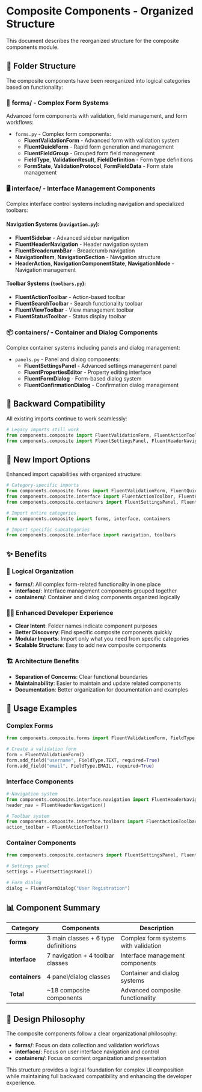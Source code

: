 # Composite Components - Organized Structure

This document describes the reorganized structure for the composite components module.

## 📁 **Folder Structure**

The composite components have been reorganized into logical categories based on functionality:

### 📝 **forms/** - Complex Form Systems
Advanced form components with validation, field management, and form workflows:

- `forms.py` - Complex form components:
  - **FluentValidationForm** - Advanced form with validation system
  - **FluentQuickForm** - Rapid form generation and management
  - **FluentFieldGroup** - Grouped form field management
  - **FieldType**, **ValidationResult**, **FieldDefinition** - Form type definitions
  - **FormState**, **ValidationProtocol**, **FormFieldData** - Form state management

### 🖥️ **interface/** - Interface Management Components
Complex interface control systems including navigation and specialized toolbars:

#### Navigation Systems (`navigation.py`):
- **FluentSidebar** - Advanced sidebar navigation
- **FluentHeaderNavigation** - Header navigation system
- **FluentBreadcrumbBar** - Breadcrumb navigation
- **NavigationItem**, **NavigationSection** - Navigation structure
- **HeaderAction**, **NavigationComponentState**, **NavigationMode** - Navigation management

#### Toolbar Systems (`toolbars.py`):
- **FluentActionToolbar** - Action-based toolbar
- **FluentSearchToolbar** - Search functionality toolbar
- **FluentViewToolbar** - View management toolbar
- **FluentStatusToolbar** - Status display toolbar

### 📦 **containers/** - Container and Dialog Components
Complex container systems including panels and dialog management:

- `panels.py` - Panel and dialog components:
  - **FluentSettingsPanel** - Advanced settings management panel
  - **FluentPropertiesEditor** - Property editing interface
  - **FluentFormDialog** - Form-based dialog system
  - **FluentConfirmationDialog** - Confirmation dialog management

## 🔄 **Backward Compatibility**

All existing imports continue to work seamlessly:

```python
# Legacy imports still work
from components.composite import FluentValidationForm, FluentActionToolbar
from components.composite import FluentSettingsPanel, FluentHeaderNavigation
```

## 🚀 **New Import Options**

Enhanced import capabilities with organized structure:

```python
# Category-specific imports
from components.composite.forms import FluentValidationForm, FluentQuickForm
from components.composite.interface import FluentActionToolbar, FluentHeaderNavigation
from components.composite.containers import FluentSettingsPanel, FluentFormDialog

# Import entire categories
from components.composite import forms, interface, containers

# Import specific subcategories
from components.composite.interface import navigation, toolbars
```

## ✨ **Benefits**

### 🎯 **Logical Organization**
- **forms/**: All complex form-related functionality in one place
- **interface/**: Interface management components grouped together
- **containers/**: Container and dialog components organized logically

### 👨‍💻 **Enhanced Developer Experience**
- **Clear Intent**: Folder names indicate component purposes
- **Better Discovery**: Find specific composite components quickly
- **Modular Imports**: Import only what you need from specific categories
- **Scalable Structure**: Easy to add new composite components

### 🏗️ **Architecture Benefits**
- **Separation of Concerns**: Clear functional boundaries
- **Maintainability**: Easier to maintain and update related components
- **Documentation**: Better organization for documentation and examples

## 📖 **Usage Examples**

### Complex Forms
```python
from components.composite.forms import FluentValidationForm, FieldType

# Create a validation form
form = FluentValidationForm()
form.add_field("username", FieldType.TEXT, required=True)
form.add_field("email", FieldType.EMAIL, required=True)
```

### Interface Components
```python
# Navigation system
from components.composite.interface.navigation import FluentHeaderNavigation
header_nav = FluentHeaderNavigation()

# Toolbar system
from components.composite.interface.toolbars import FluentActionToolbar
action_toolbar = FluentActionToolbar()
```

### Container Components
```python
from components.composite.containers import FluentSettingsPanel, FluentFormDialog

# Settings panel
settings = FluentSettingsPanel()

# Form dialog
dialog = FluentFormDialog("User Registration")
```

## 📊 **Component Summary**

| Category | Components | Description |
|----------|------------|-------------|
| **forms** | 3 main classes + 6 type definitions | Complex form systems with validation |
| **interface** | 7 navigation + 4 toolbar classes | Interface management components |
| **containers** | 4 panel/dialog classes | Container and dialog systems |
| **Total** | ~18 composite components | Advanced composite functionality |

## 🎯 **Design Philosophy**

The composite components follow a clear organizational philosophy:

- **forms/**: Focus on data collection and validation workflows
- **interface/**: Focus on user interface navigation and control
- **containers/**: Focus on content organization and presentation

This structure provides a logical foundation for complex UI composition while maintaining full backward compatibility and enhancing the developer experience.
